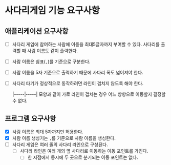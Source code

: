 # 사다리게임 기능 요구사항

## 애플리케이션 요구사항

- [ ] 사다리 게임에 참여하는 사람에 이름을 최대5글자까지 부여할 수 있다. 사다리를 출력할 때 사람 이름도 같이 출력한다.
- [ ] 사람 이름은 쉼표(`,`)를 기준으로 구분한다.
- [ ] 사람 이름을 5자 기준으로 출력하기 때문에 사다리 폭도 넓어져야 한다.
- [ ] 사다리 타기가 정상적으로 동작하려면 라인이 겹치지 않도록 해야 한다. 
  
  |-----|-----| 모양과 같이 가로 라인이 겹치는 경우 어느 방향으로 이동할지 결정할 수 없다.

## 프로그램 요구사항
- [x] 사람 이름은 최대 5자까지만 허용한다.
- [x] 사람 이름 생성기는 `,`를 기준으로 사람 이름을 생성한다.
- [ ] 사다리 게임은 여러 줄의 사다리 라인으로 구성된다.
  - [ ] 사다리 라인은 여러 개의 옆 사다리로 이동하는 이동 포인트를 가진다.
    - [ ] 한 지점에서 동시에 두 곳으로 분기되는 이동 포인트는 없다.